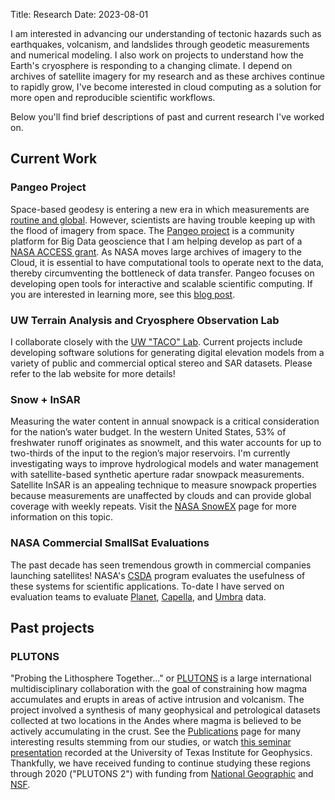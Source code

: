 Title: Research
Date: 2023-08-01

I am interested in advancing our understanding of tectonic hazards such as earthquakes, volcanism, and landslides through geodetic measurements and numerical modeling. I also work on projects to understand how the Earth's cryosphere is responding to a changing climate. I depend on archives of satellite imagery for my research and as these archives continue to rapidly grow, I've become interested in cloud computing as a solution for more open and reproducible scientific workflows.

Below you'll find brief descriptions of past and current research I've worked on.


## Current Work

### Pangeo Project

Space-based geodesy is entering a new era in which measurements are [routine and global](https://eos.org/project-updates/earthquake-monitoring-gets-boost-new-satellite). However, scientists are having trouble keeping up with the flood of imagery from space. The [Pangeo project](https://pangeo.io) is a community platform for Big Data geoscience that I am helping develop as part of a [NASA ACCESS grant](https://earthdata.nasa.gov/community/community-data-system-programs/access-projects). As NASA moves large archives of imagery to the Cloud, it is essential to have computational tools to operate next to the data, thereby circumventing the bottleneck of data transfer. Pangeo focuses on developing open tools for interactive and scalable scientific computing. If you are interested in learning more, see this [blog post](https://medium.com/pangeo/cloud-native-geoprocessing-of-earth-observation-satellite-data-with-pangeo-997692d91ca2).

### UW Terrain Analysis and Cryosphere Observation Lab

I collaborate closely with the [UW "TACO" Lab](https://uw-cryo.github.io). Current projects include developing software solutions for generating digital elevation models from a variety of public and commercial optical stereo and SAR datasets. Please refer to the lab website for more details!

### Snow + InSAR

Measuring the water content in annual snowpack is a critical consideration for the nation’s water budget. In the western United States, 53% of freshwater runoff originates as snowmelt, and this water accounts for up to two-thirds of the input to the region’s major reservoirs. I'm currently investigating ways to improve hydrological models and water management with satellite-based synthetic aperture radar snowpack measurements. Satellite InSAR is an appealing technique to measure snowpack properties because measurements are unaffected by clouds and can provide global coverage with weekly repeats. Visit the [NASA SnowEX](https://snow.nasa.gov/campaigns/snowex) page for more information on this topic.

### NASA Commercial SmallSat Evaluations

The past decade has seen tremendous growth in commercial companies launching satellites! NASA's [CSDA](https://www.earthdata.nasa.gov/about/csda) program evaluates the usefulness of these systems for scientific applications. To-date I have served on evaluation teams to evaluate [Planet](https://www.planet.com), [Capella](https://www.capellaspace.com), and [Umbra](https://umbra.space) data.

## Past projects

### PLUTONS

"Probing the Lithosphere Together..." or [PLUTONS](https://plutons.science.oregonstate.edu) is a large international multidisciplinary collaboration with the goal of constraining how magma accumulates and erupts in areas of active intrusion and volcanism. The project involved a synthesis of many geophysical and petrological datasets collected at two locations in the Andes where magma is believed to be actively accumulating in the crust. See the [Publications]({filename}/pages/publications.md) page for many interesting results stemming from our studies, or watch [this seminar presentation](https://mediasite.jsg.utexas.edu/UTMediasite/Play/c797152948614894b65f2f051015a6be1d) recorded at the University of Texas Institute for Geophysics. Thankfully, we have received funding to continue studying these regions through 2020 ("PLUTONS 2") with funding from [National Geographic](https://www.nationalgeographic.org/grants) and [NSF](https://www.nsf.gov/awardsearch/showAward?AWD_ID=1757495&HistoricalAwards=false).
